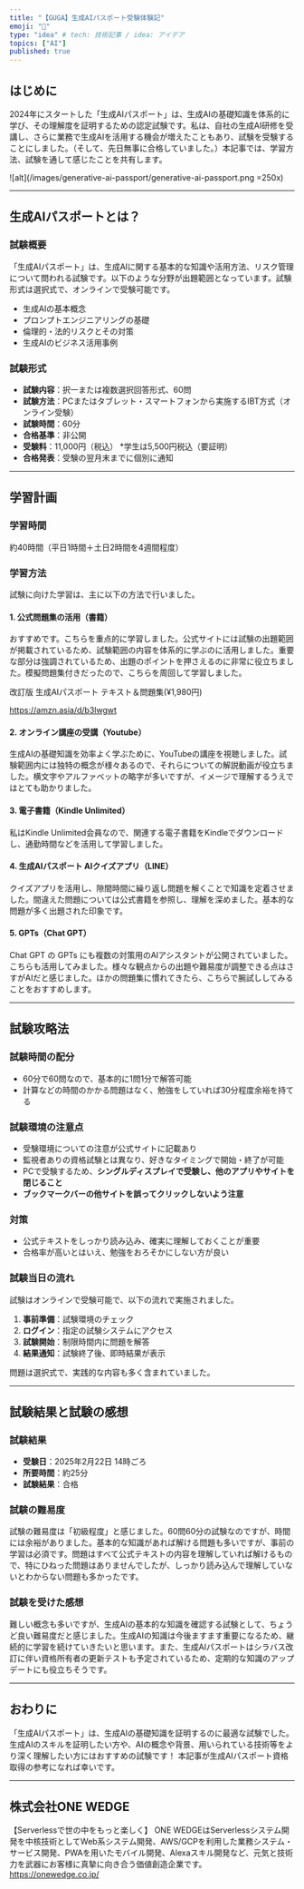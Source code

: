 ```yaml
---
title: "【GUGA】生成AIパスポート受験体験記"
emoji: "🛂"
type: "idea" # tech: 技術記事 / idea: アイデア
topics: ["AI"]
published: true
---
```


## はじめに

2024年にスタートした「生成AIパスポート」は、生成AIの基礎知識を体系的に学び、その理解度を証明するための認定試験です。私は、自社の生成AI研修を受講し、さらに業務で生成AIを活用する機会が増えたこともあり、試験を受験することにしました。（そして、先日無事に合格していました。）本記事では、学習方法、試験を通して感じたことを共有します。

![alt](/images/generative-ai-passport/generative-ai-passport.png =250x)

---

## 生成AIパスポートとは？

### 試験概要

「生成AIパスポート」は、生成AIに関する基本的な知識や活用方法、リスク管理について問われる試験です。以下のような分野が出題範囲となっています。試験形式は選択式で、オンラインで受験可能です。

- 生成AIの基本概念
- プロンプトエンジニアリングの基礎
- 倫理的・法的リスクとその対策
- 生成AIのビジネス活用事例

### 試験形式

- **試験内容**：択一または複数選択回答形式、60問
- **試験方法**：PCまたはタブレット・スマートフォンから実施するIBT方式（オンライン受験）
- **試験時間**：60分
- **合格基準**：非公開
- **受験料**：11,000円（税込） *学生は5,500円税込（要証明）
- **合格発表**：受験の翌月末までに個別に通知

---

## 学習計画

### 学習時間

約40時間（平日1時間＋土日2時間を4週間程度）
 
### 学習方法

試験に向けた学習は、主に以下の方法で行いました。

#### 1. 公式問題集の活用（書籍）

おすすめです。こちらを重点的に学習しました。公式サイトには試験の出題範囲が掲載されているため、試験範囲の内容を体系的に学ぶのに活用しました。重要な部分は強調されているため、出題のポイントを押さえるのに非常に役立ちました。模擬問題集付きだったので、こちらを周回して学習しました。

改訂版 生成AIパスポート テキスト＆問題集(¥1,980円)

https://amzn.asia/d/b3lwgwt

#### 2. オンライン講座の受講（Youtube）

生成AIの基礎知識を効率よく学ぶために、YouTubeの講座を視聴しました。試験範囲内には独特の概念が様々あるので、それらについての解説動画が役立ちました。横文字やアルファベットの略字が多いですが、イメージで理解するうえではとても助かりました。

#### 3. 電子書籍（Kindle Unlimited）

私はKindle Unlimited会員なので、関連する電子書籍をKindleでダウンロードし、通勤時間などを活用して学習しました。

#### 4. 生成AIパスポート AIクイズアプリ（LINE）

クイズアプリを活用し、隙間時間に繰り返し問題を解くことで知識を定着させました。間違えた問題については公式書籍を参照し、理解を深めました。基本的な問題が多く出題された印象です。

#### 5. GPTs（Chat GPT）

Chat GPT の GPTs にも複数の対策用のAIアシスタントが公開されていました。こちらも活用してみました。様々な観点からの出題や難易度が調整できる点はさすがAIだと感じました。ほかの問題集に慣れてきたら、こちらで腕試ししてみることをおすすめします。


---

## 試験攻略法

### 試験時間の配分

- 60分で60問なので、基本的に1問1分で解答可能
- 計算などの時間のかかる問題はなく、勉強をしていれば30分程度余裕を持てる

### 試験環境の注意点

- 受験環境についての注意が公式サイトに記載あり
- 監視者ありの資格試験とは異なり、好きなタイミングで開始・終了が可能
- PCで受験するため、**シングルディスプレイで受験し、他のアプリやサイトを閉じること**
- **ブックマークバーの他サイトを誤ってクリックしないよう注意**

### 対策

- 公式テキストをしっかり読み込み、確実に理解しておくことが重要
- 合格率が高いとはいえ、勉強をおろそかにしない方が良い

### 試験当日の流れ

試験はオンラインで受験可能で、以下の流れで実施されました。

1. **事前準備**：試験環境のチェック
2. **ログイン**：指定の試験システムにアクセス
3. **試験開始**：制限時間内に問題を解答
4. **結果通知**：試験終了後、即時結果が表示

問題は選択式で、実践的な内容も多く含まれていました。

---

## 試験結果と試験の感想

### 試験結果

- **受験日**：2025年2月22日 14時ごろ
- **所要時間**：約25分
- **試験結果**：合格

### 試験の難易度

試験の難易度は「初級程度」と感じました。60問60分の試験なのですが、時間には余裕がありました。基本的な知識があれば解ける問題も多いですが、事前の学習は必須です。問題はすべて公式テキストの内容を理解していれば解けるもので、特にひねった問題はありませんでしたが、しっかり読み込んで理解していないとわからない問題も多かったです。

### 試験を受けた感想

難しい概念も多いですが、生成AIの基本的な知識を確認する試験として、ちょうど良い難易度だと感じました。生成AIの知識は今後ますます重要になるため、継続的に学習を続けていきたいと思います。また、生成AIパスポートはシラバス改訂に伴い資格所有者の更新テストも予定されているため、定期的な知識のアップデートにも役立ちそうです。

---

## おわりに

「生成AIパスポート」は、生成AIの基礎知識を証明するのに最適な試験でした。
生成AIのスキルを証明したい方や、AIの概念や背景、用いられている技術等をより深く理解したい方にはおすすめの試験です！
本記事が生成AIパスポート資格取得の参考になれば幸いです。

---

## 株式会社ONE WEDGE
【Serverlessで世の中をもっと楽しく】
ONE WEDGEはServerlessシステム開発を中核技術としてWeb系システム開発、AWS/GCPを利用した業務システム・サービス開発、PWAを用いたモバイル開発、Alexaスキル開発など、元気と技術力を武器にお客様に真摯に向き合う価値創造企業です。
https://onewedge.co.jp/
